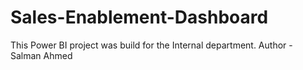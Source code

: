 # Sales-Enablement-Dashboard
This Power BI project was build for the Internal department.
Author - Salman Ahmed
